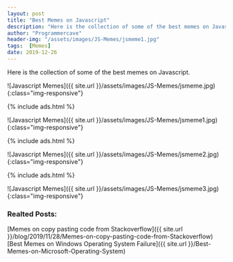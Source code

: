 ```yaml
---
layout: post
title: "Best Memes on Javascript"
description: "Here is the collection of some of the best memes on Javascript."
author: "Programmercave"
header-img: "/assets/images/JS-Memes/jsmeme1.jpg"
tags:  [Memes]
date: 2019-12-26
---
```




Here is the collection of some of the best memes on Javascript.


![Javascript Memes]({{ site.url }}/assets/images/JS-Memes/jsmeme.jpg){:class="img-responsive"}

{% include ads.html %}<br/>

![Javascript Memes]({{ site.url }}/assets/images/JS-Memes/jsmeme1.jpg){:class="img-responsive"}

{% include ads.html %}<br/>

![Javascript Memes]({{ site.url }}/assets/images/JS-Memes/jsmeme2.jpg){:class="img-responsive"}

{% include ads.html %}<br/>

![Javascript Memes]({{ site.url }}/assets/images/JS-Memes/jsmeme3.jpg){:class="img-responsive"}

### Realted Posts:

[Memes on copy pasting code from Stackoverflow]({{ site.url }}/blog/2019/11/28/Memes-on-copy-pasting-code-from-Stackoverflow)<br/>
[Best Memes on Windows Operating System Failure]({{ site.url }}/Best-Memes-on-Microsoft-Operating-System)



